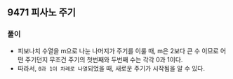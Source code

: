 ## 9471 피사노 주기

### 풀이
- 피보나치 수열을 m으로 나눈 나머지가 주기를 이룰 때, m은 2보다 큰 수 이므로 어떤 주기던지 무조건 주기의 첫번째와 두번째 수는 각각 0과 1이다.
- 따라서, `0과 1이 차례로 나열`되었을 때, 새로운 주기가 시작됨을 알 수 있다.  